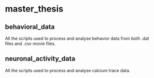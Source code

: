 # master_thesis

## behavioral_data
All the scripts used to process and analyse behavior data from both .dat files and .csv movie files.

## neuronal_activity_data
All the scripts used to process and analyse calcium trace data.
